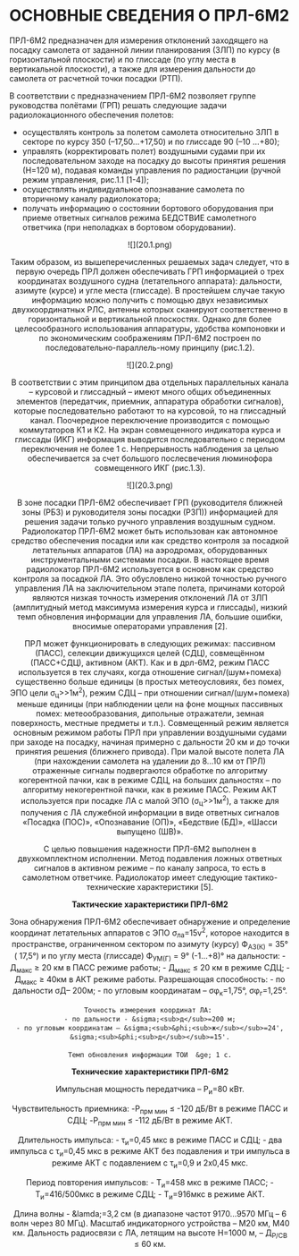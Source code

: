 # ОСНОВНЫЕ СВЕДЕНИЯ О ПРЛ-6М2

ПРЛ-6М2 предназначен для измерения отклонений заходящего на посадку самолета от заданной линии планирования (ЗЛП) по курсу (в горизонтальной плоскости) и по глиссаде (по углу места в вертикальной плоскости), а также для измерения дальности до самолета от расчетной точки посадки (РТП).

В соответствии с предназначением ПРЛ-6М2 позволяет группе руководства полётами (ГРП) решать следующие задачи радиолокационного обеспечения полетов:
- осуществлять контроль за полетом самолета относительно ЗЛП в секторе по курсу 350 (–17,50…+17,50) и по глиссаде 90 (–10 …+80); 
- управлять (корректировать полет) воздушными судами при их последовательном заходе на посадку до высоты принятия решения (Н=120 м), подавая команды управления по радиостанции (ручной режим управления, рис.1.1 [1-4]);
- осуществлять индивидуальное опознавание самолета по вторичному каналу радиолокатора;
- получать информацию о состоянии бортового оборудования при приеме ответных сигналов режима БЕДСТВИЕ самолетного ответчика (при неполадках в бортовом оборудовании).

<center>![](20.1.png)<center>

Таким образом, из вышеперечисленных решаемых задач следует, что в первую очередь ПРЛ должен обеспечивать ГРП информацией о трех координатах воздушного судна (летательного аппарата): дальности, азимуте (курсе) и угле места (глиссаде). В простейшем случае такую информацию можно получить с помощью двух независимых двухкоординатных РЛС, антенны которых сканируют соответственно в горизонтальной и вертикальной плоскостях. Однако для более целесообразного использования аппаратуры, удобства компоновки и по экономическим соображениям ПРЛ-6М2 построен по последовательно-параллель-ному принципу (рис.1.2).

<center>![](20.2.png)<center>

В соответствии с этим принципом два отдельных параллельных канала – курсовой и глиссадный – имеют много общих объединенных элементов (передатчик, приемник, аппаратура обработки сигналов), которые последовательно работают то на курсовой, то на глиссадный канал. Поочередное переключение производится с помощью коммутаторов К1 и К2. На экран совмещенного индикатора курса и глиссады (ИКГ) информация выводится последовательно с периодом переключения не более 1 с. Непрерывность наблюдения за целью обеспечивается за счет большого послесвечения люминофора совмещенного ИКГ (рис.1.3).

<center>![](20.3.png)<center>

В зоне посадки ПРЛ-6М2 обеспечивает ГРП (руководителя ближней зоны (РБЗ) и руководителя зоны посадки (РЗП)) информацией для решения задачи только ручного управления воздушным судном. Радиолокатор ПРЛ-6М2 может быть использован как автономное средство обеспечения посадки или как средство контроля за посадкой летательных аппаратов (ЛА) на аэродромах, оборудованных инструментальными системами посадки. В настоящее время радиолокатор ПРЛ-6М2 используется в основном как средство контроля за посадкой ЛА. Это обусловлено низкой точностью ручного управления ЛА на заключительном этапе полета, причинами которой являются низкая точность измерения отклонений ЛА от ЗЛП (амплитудный метод максимума измерения курса и глиссады), низкий темп обновления информации для управления ЛА, большие ошибки, вносимые операторами управления [2].

ПРЛ может функционировать в следующих режимах: пассивном (ПАСС), селекции движущихся целей (СДЦ), совмещённом (ПАСС+СДЦ), активном (АКТ). Как и в дрл-6М2, режим ПАСС используется в тех случаях, когда отношение сигнал/(шум+помеха) существенно больше единицы (в простых метеоусловиях, без помех, ЭПО цели &sigma;<sub>ц</sub>>>1м<sup>2</sup>), режим СДЦ – при отношении сигнал/(шум+помеха) меньше единицы (при наблюдении цели на фоне мощных пассивных помех: метеообразования, дипольные отражатели, земная поверхность, местные предметы и т.п.). Совмещенный режим является основным режимом работы ПРЛ при управлении воздушными судами при заходе на посадку, начиная примерно с дальности 20 км и до точки принятия решения (ближнего привода). При малой высоте полета ЛА (при нахождении самолета на удалении до 8…10 км от ПРЛ) отраженные сигналы подвергаются обработке по алгоритму когерентной пачки, как в режиме СДЦ, на больших дальностях – по алгоритму некогерентной пачки, как в режиме ПАСС. Режим АКТ используется при посадке ЛА с малой ЭПО (&sigma;<sub>ц</sub>>>1м<sup>2</sup>), а также для получения с ЛА служебной информации в виде ответных сигналов «Посадка (ПОС)», «Опознавание (ОП)», «Бедствие (БД)», «Шасси выпущено (ШВ)».

С целью повышения надежности ПРЛ-6М2 выполнен в двухкомплектном исполнении. Метод подавления ложных ответных сигналов в активном режиме – по каналу запроса, то есть в самолетном ответчике. Радиолокатор имеет следующие тактико-технические характеристики [5].

<b>Тактические характеристики ПРЛ-6М2</b>

Зона обнаружения ПРЛ-6М2 обеспечивает обнаружение и определение координат летательных аппаратов с ЭПО &sigma;<sub>ла</sub>=15v<sup>2</sup>, которое находится в пространстве, ограниченном сектором по азимуту (курсу) Ф<sub>АЗ(К)</sub> = 35&deg; ( 17,5&deg;) и по углу места (глиссаде) Ф<sub>УМ(Г)</sub> = 9&deg; (-1…+8)&deg; на дальности:
 	 - Д<sub>макс</sub> &ge; 20 км в ПАСС режиме работы;
 	 - Д<sub>макс</sub> &le; 20 км в режиме СДЦ;
 	 - Д<sub>макс</sub> &ge; 40км в АКТ режиме работы.
 	Разрешающая способность: 
 	- по дальности &sigma;Д–  200м; 
 	- по угловым координатам – &sigma;&phi;<sub>к</sub>=1,75&deg;, &sigma;&phi;<sub>г</sub>=1,25&deg;.
 	
    Точность измерения координат ЛА: 
 	- по дальности - &sigma;<sub>д</sub>=200 м;
 	- по угловым координатам – &sigma;<sub>&phi;<sub>ж</sub></sub>=24', &sigma;<sub>&phi;<sub>д</sub></sub>=15'.
 	
    Темп обновления информации ТОИ  &ge; 1 с.
    
<b>Технические характеристики ПРЛ-6М2</b>

Импульсная мощность передатчика –  P<sub>и</sub>=80 кВт.

Чувствительность приемника:
 	 -P<sub>прм мин</sub> &le; -120 дБ/Вт в режиме ПАСС и СДЦ;
 	 -P<sub>прм мин</sub> &le; -112 дБ/Вт в режиме АКТ.

Длительность импульса: 
 	 - &tau;<sub>и</sub>=0,45 мкс в режиме ПАСС и СДЦ;
 	 - два импульса с  &tau;<sub>и</sub>=0,45 мкс в режиме АКТ без подавления и три импульса в режиме АКТ с подавлением с &tau;<sub>и</sub>=0,9 и 2х0,45 мкс.

Период повторения импульсов:
 	 - Т<sub>и</sub>=458 мкс в режиме ПАСС;
 	 - Т<sub>и</sub>=416/500мкс в режиме СДЦ;
 	 - Т<sub>и</sub>=916мкс в режиме АКТ. 

Длина волны - &lamda;=3,2 см (в диапазоне частот 9170…9570 МГц – 6 волн через 80 МГц).
Масштаб индикаторного устройства – М20 км, М40 км.
Дальность радиосвязи с ЛА, летящим на высоте H=1000 м, – Д<sub>P/CB</sub> &le; 60 км. 





